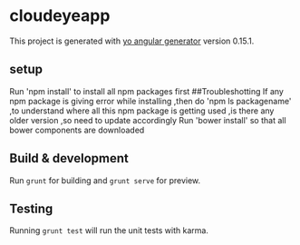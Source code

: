 # cloudeyeapp

This project is generated with [yo angular generator](https://github.com/yeoman/generator-angular)
version 0.15.1.
## setup
Run 'npm install'  to install all npm packages first
##Troubleshotting
If any npm package is giving error while installing ,then do 'npm ls packagename' ,to understand where all this npm package is getting used ,is there any older version ,so need to update accordingly
Run 'bower install' so that all bower components are downloaded

## Build & development

Run `grunt` for building and `grunt serve` for preview.

## Testing

Running `grunt test` will run the unit tests with karma.
